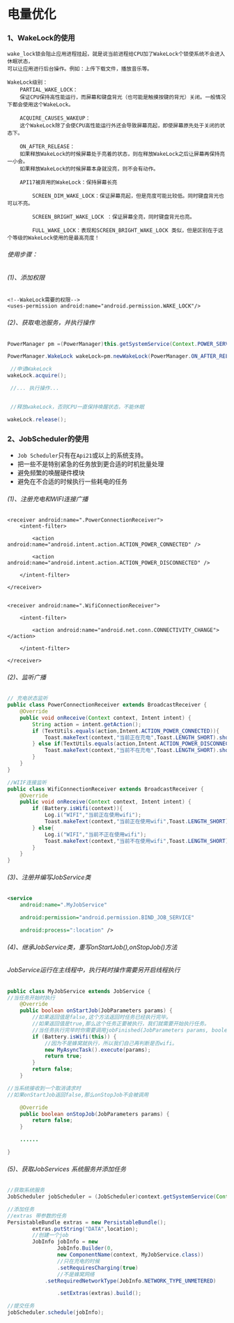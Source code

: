 # 电量优化

### 1、WakeLock的使用

    wake_lock锁会阻止应用进程挂起，就是说当前进程给CPU加了WakeLock个锁使系统不会进入休眠状态，
    可以让应用进行后台操作。例如：上传下载文件，播放音乐等。
    
    WakeLock级别：
        PARTIAL_WAKE_LOCK：
        保证CPU保持高性能运行，而屏幕和键盘背光（也可能是触摸按键的背光）关闭。一般情况下都会使用这个WakeLock。
    
        ACQUIRE_CAUSES_WAKEUP：
        这个WakeLock除了会使CPU高性能运行外还会导致屏幕亮起，即使屏幕原先处于关闭的状态下。
    
        ON_AFTER_RELEASE：
        如果释放WakeLock的时候屏幕处于亮着的状态，则在释放WakeLock之后让屏幕再保持亮一小会。
        如果释放WakeLock的时候屏幕本身就没亮，则不会有动作。
    
        API17被弃用的WakeLock：保持屏幕长亮
    
            SCREEN_DIM_WAKE_LOCK：保证屏幕亮起，但是亮度可能比较低。同时键盘背光也可以不亮。
    
            SCREEN_BRIGHT_WAKE_LOCK ：保证屏幕全亮，同时键盘背光也亮。
    
            FULL_WAKE_LOCK：表现和SCREEN_BRIGHT_WAKE_LOCK 类似，但是区别在于这个等级的WakeLock使用的是最高亮度！

###### 使用步骤：

###### (1)、添加权限

```
<!--WakeLock需要的权限-->
<uses-permission android:name="android.permission.WAKE_LOCK"/>
```

###### (2)、获取电池服务，并执行操作

```java
PowerManager pm =(PowerManager)this.getSystemService(Context.POWER_SERVICE);

PowerManager.WakeLock wakeLock=pm.newWakeLock(PowerManager.ON_AFTER_RELEASE|PowerManager.PARTIAL_WAKE_LOCK);

 //申请WakeLock
wakeLock.acquire();

 //... 执行操作...


 //释放wakeLock，否则CPU一直保持唤醒状态，不能休眠

wakeLock.release();
```

### 2、JobScheduler的使用

- `Job Scheduler`只有在`Api21`或以上的系统支持。
- 把一些不是特别紧急的任务放到更合适的时机批量处理
- 避免频繁的唤醒硬件模块
- 避免在不合适的时候执行一些耗电的任务

###### (1)、注册充电和WIFI连接广播

```
<receiver android:name=".PowerConnectionReceiver">
    <intent-filter>

        <action android:name="android.intent.action.ACTION_POWER_CONNECTED" />

        <action android:name="android.intent.action.ACTION_POWER_DISCONNECTED" />

    </intent-filter>

</receiver>


<receiver android:name=".WifiConnectionReceiver">

    <intent-filter>

        <action android:name="android.net.conn.CONNECTIVITY_CHANGE"></action>

    </intent-filter>

</receiver>
```

###### (2)、监听广播

```java
// 充电状态监听
public class PowerConnectionReceiver extends BroadcastReceiver {
    @Override
    public void onReceive(Context context, Intent intent) {
        String action = intent.getAction();
        if (TextUtils.equals(action,Intent.ACTION_POWER_CONNECTED)){
            Toast.makeText(context,"当前正在充电",Toast.LENGTH_SHORT).show();
        } else if(TextUtils.equals(action,Intent.ACTION_POWER_DISCONNECTED)){
            Toast.makeText(context,"当前不在充电",Toast.LENGTH_SHORT).show();
        }
    }
}

//WIIF连接监听
public class WifiConnectionReceiver extends BroadcastReceiver {
    @Override
    public void onReceive(Context context, Intent intent) {
        if (Battery.isWifi(context)){
            Log.i("WIFI","当前正在使用wifi");
            Toast.makeText(context,"当前正在使用wifi",Toast.LENGTH_SHORT).show();
        } else{
            Log.i("WIFI","当前不正在使用wifi");
            Toast.makeText(context,"当前不在使用wifi",Toast.LENGTH_SHORT).show();
        }
    }
}
```

###### (3)、注册并编写JobService类

```xml
<service
    android:name=".MyJobService"

    android:permission="android.permission.BIND_JOB_SERVICE"

    android:process=":location" />
```

###### (4)、继承JobService类，重写onStartJob(),onStopJob()方法

###### JobService运行在主线程中，执行耗时操作需要另开启线程执行

```java
public class MyJobService extends JobService {
//当任务开始时执行
    @Override
    public boolean onStartJob(JobParameters params) {
        //如果返回值是false,这个方法返回时任务已经执行完毕。
        //如果返回值是true,那么这个任务正要被执行，我们就需要开始执行任务。
        //当任务执行完毕时你需要调用jobFinished(JobParameters params, boolean needsRescheduled)来通知系统
        if (Battery.isWifi(this)) {
            //因为不是蜂窝就执行，所以我们自己再判断是否wifi。
            new MyAsyncTask().execute(params);
            return true;
        }
        return false;
    }

//当系统接收到一个取消请求时
//如果onStartJob返回false,那么onStopJob不会被调用

    @Override
    public boolean onStopJob(JobParameters params) {
        return false;
    }

    ......

}
```

###### (5)、获取JobServices 系统服务并添加任务

```java
//获取系统服务
JobScheduler jobScheduler = (JobScheduler)context.getSystemService(Context.JOB_SCHEDULER_SERVICE);

//添加任务
//extras 带参数的任务
PersistableBundle extras = new PersistableBundle();
        extras.putString("DATA",location);
        //创建一个job
        JobInfo jobInfo = new
                JobInfo.Builder(0,
                new ComponentName(context, MyJobService.class))
                //只在充电的时候
                .setRequiresCharging(true)
                //不是蜂窝网络
            .setRequiredNetworkType(JobInfo.NETWORK_TYPE_UNMETERED)

                .setExtras(extras).build();

//提交任务
jobScheduler.schedule(jobInfo);
```
